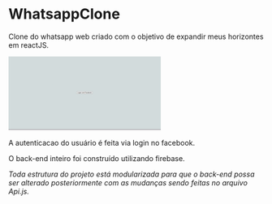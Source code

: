# WhatsappClone
Clone do whatsapp web criado com o objetivo de expandir meus horizontes em reactJS.

![](gif-whatsappclone.gif)

A autenticacao do usuário é feita via login no facebook.

O back-end inteiro foi construído utilizando firebase. 

*Toda estrutura do projeto está modularizada para que o back-end possa ser alterado posteriormente com as mudanças sendo feitas no arquivo Api.js.*
